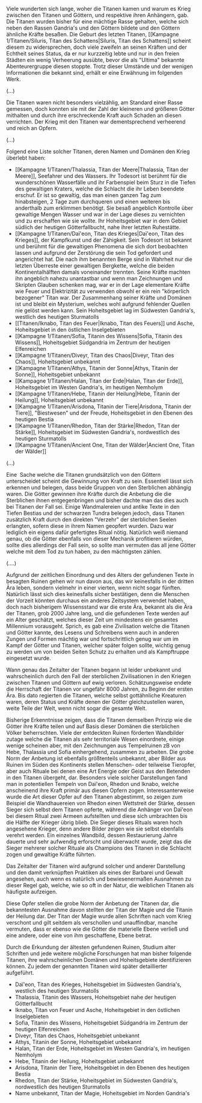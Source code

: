Viele wunderten sich lange, woher die Titanen kamen und warum es Krieg zwischen den Titanen und Göttern, und respektive ihren Anhängern, gab. Die Titanen wurden bisher für eine mächtige Rasse gehalten, welche sich neben den Rassen Gandria's und den Göttern bildete und den Göttern ähnliche Kräfte besaßen. Die Geburt des letzten Titanen, [[Kampagne 1/Titanen/Siluris, Titan des Schattens|Siluris, Titan des Schattens]] scheint diesem zu widersprechen, doch viele zweifeln an seinen Kräften und der Echtheit seines Status, da er nur kurzzeitig lebte und nur in den freien Städten ein wenig Verheerung ausübte, bevor die als "Ultima" bekannte Abenteurergruppe diesen stoppte. Trotz dieser Umstände und der wenigen Informationen die bekannt sind, erhält er eine Erwähnung im folgenden Werk.

(...)

Die Titanen waren nicht besonders vielzählig, am Standard einer Rasse gemessen, doch konnten sie mit der Zahl der kleineren und größeren Götter mithalten und durch ihre erschreckende Kraft auch Schaden an diesen verrichten. Der Krieg mit den Titanen war dementsprechend verheerend und reich an Opfern.

(...)

Folgend eine Liste solcher Titanen, deren Namen und Domänen den Krieg überlebt haben:

- [[Kampagne 1/Titanen/Thalassia, Titan der Meere|Thalassia, Titan der Meere]], Seefahrer und des Wassers. Ihr Todesort ist berühmt für die wunderschönen Wasserfälle und ihr Farbenspiel beim Sturz in die Tiefen des gewaltigen Kraters, welche die Schlacht die ihr Leben beendete erschuf. Er ist so gewaltig, das man einen ganzen Tag zum hinabsteigen, 2 Tage zum durchqueren und einen weiteren bis anderthalb zum erklimmen benötigt. Sie besaß angeblich Kontrolle über gewaltige Mengen Wasser und war in der Lage dieses zu vernichten und zu erschaffen wie sie wollte. Ihr Hoheitsgebiet war in dem Gebiet südlich der heutigen Götterfallbucht, nahe ihrer letzten Ruhestätte.
- [[Kampagne 1/Titanen/Daï'eon, Titan des Krieges|Daï'eon, Titan des Krieges]], der Kampfkunst und der Zähigkeit. Sein Todesort ist bekannt und berühmt für die gewaltigen Phenomena die sich dort beobachten lassen und aufgrund der Zerstörung die sein Tod gefordert und angerichtet hat. Die nach ihm benannten Berge sind in Wahrheit nur die letzten Überreste einer gewaltigen Bergkette, welche die beiden Kontinentalhälften damals voneinander trennten. Seine Kräfte machten ihn angeblich nahezu unantastbar und wenn man Zeichnungen und Skripten Glauben schenken mag, war er in der Lage elementare Kräfte wie Feuer und Elektrizität zu verwenden obwohl er ein rein "körperlich bezogener" Titan war. Der Zusammenhang seiner Kräfte und Domänen ist und bleibt ein Mysterium, welches wohl aufgrund fehlender Quellen nie gelöst werden kann. Sein Hoheitsgebiet lag im Südwesten Gandria's, westlich des heutigen Sturmatolls 
- [[Titanen/Iknabo, Titan des Feuer|Iknabo, Titan des Feuers]] und Asche, Hoheitsgebiet in den östlichen Inselgebieten
- [[Kampagne 1/Titanen/Sofia, Titanin des Wissens|Sofia, Titanin des Wissens]], Hoheitsgebiet Südgandria im Zentrum der heutigen Elfenreichen
- [[Kampagne 1/Titanen/Diveyr, Titan des Chaos|Diveyr, Titan des Chaos]], Hoheitsgebiet unbekannt
- [[Kampagne 1/Titanen/Athys, Titanin der Sonne|Athys, Titanin der Sonne]], Hoheitsgebiet unbekannt
- [[Kampagne 1/Titanen/Halan, Titan der Erde|Halan, Titan der Erde]], Hoheitsgebiet im Westen Gandria's, im heutigen Nemholym
- [[Kampagne 1/Titanen/Hebe, Titanin der Heilung|Hebe, Titanin der Heilung]], Hoheitsgebiet unbekannt
- [[Kampagne 1/Titanen/Arisdona, Titanin der Tiere|Arisdona, Titanin der Tiere]], "Biestwesen" und der Freude, Hoheitsgebiet in den Ebenen des heutigen Bestia
- [[Kampagne 1/Titanen/Rhedon, Titan der Stärke|Rhedon, Titan der Stärke]], Hoheitsgebiet im Südwesten Gandria's, nordwestlich des heutigen Sturmatolls
- [[Kampagne 1/Titanen/Ancient One, Titan der Wälder|Ancient One, Titan der Wälder]]

(...)

  

Eine  Sache welche die Titanen grundsätzlich von den Göttern unterscheidet scheint die Gewinnung von Kraft zu sein. Essentiell lässt sich erkennen und belegen, dass beide Gruppen von den Sterblichen abhängig waren. Die Götter gewinnen ihre Kräfte durch die Anbetung die die Sterblichen ihnen entgegenbringen und bisher dachte man das dies auch bei Titanen der Fall sei. Einige Wandmalereien und antike Texte in den Tiefen Bestias und der schwarzen Tundra belegen jedoch, dass Titanen zusätzlich Kraft durch den direkten "Verzehr" der sterblichen Seelen erlangten, sofern diese in ihrem Namen geopfert wurden. Dazu war lediglich ein eigens dafür gefertigtes Ritual nötig. Natürlich weiß niemand genau, ob die Götter ebenfalls von dieser Mechanik profitieren würden, sollte dies allerdings der Fall sein, so sollte man vermuten das all jene Götter welche mit dem Tod zu tun haben, zu den mächtigsten zählen.

  

(....)

Aufgrund der zeitlichen Einordnung und des Alters der gefundenen Texte in besagten Ruinen gehen wir nun davon aus, das wir keinesfalls in der dritten Ära leben, sondern vielmehr in einer vierten, wenn nicht sogar fünften. Natürlich lässt sich dies keinesfalls sicher bestätigen, denn die Menschen der Vorzeit könnten durchaus ein anderes Zeitsystem verwendet haben, doch nach bisherigem Wissensstand war die erste Ära, bekannt als die Ära der Titanen, grob 2000 Jahre lang, und die gefundenen Texte werden auf ein Alter geschätzt, welches dieser Zeit um mindestens ein gesamtes Millennium vorausgeht. Sprich, es gab eine Zivilisation welche die Titanen und Götter kannte, des Lesens und Schreibens wenn auch in anderen Zungen und Formen mächtig war und fortschrittlich genug war um im Kampf der Götter und Titanen, welcher später folgen sollte, wichtig genug zu werden um von beiden Seiten Schutz zu erhalten und als Kampftruppe eingesetzt wurde.

Wann genau das Zeitalter der Titanen begann ist leider unbekannt und wahrscheinlich durch den Fall der sterblichen Zivilisationen in den Kriegen zwischen Titanen und Göttern auf ewig verloren. Schätzungsweise endete die Herrschaft der Titanen vor ungefähr 8000 Jahren, zu Beginn der ersten Ära. Bis dato regierten die Titanen, welche selbst gottähnliche Kreaturen waren, deren Status und Kräfte denen der Götter gleichzustellen waren, weite Teile der Welt, wenn nicht sogar die gesamte Welt. 

Bisherige Erkenntnisse zeigen, dass die Titanen demselben Prinzip wie die Götter ihre Kräfte teilen und auf Basis dieser Domänen die sterblichen Völker beherrschten. Viele der entdeckten Ruinen förderten Wandbilder zutage welche die Titanen als sehr territoriale Wesen einordnete, einige wenige scheinen aber, mit den Zeichnungen aus Tempelruinen zB von Hebe, Thalassia und Sofia einhergehend, zusammen zu arbeiten. Die grobe Norm der Anbetung ist ebenfalls größtenteils unbekannt, aber Bilder aus Ruinen im Süden des Kontinents stellen Menschen- oder teilweise Tieropfer, aber auch Rituale bei denen eine Art Energie oder Geist aus den Betenden in den Titanen übergeht, dar. Besonders viele solcher Darstellungen fand man in potentiellen Tempeln von Daï'eon, Rhedon und Iknabo, welche anscheinend ihre Kraft primär aus diesen Opfern zogen. Interessanterweise wurde die Art dieser Opfer auf den Titanen abgestimmt, so zeigen zum Beispiel die Wandhauereien von Rhedon einen Wettstreit der Stärke, dessen Sieger sich selbst dem Titanen opferte, während die Anhänger von Daï'eon bei diesem Ritual zwei Armeen aufstellten und diese sich umbrachten bis die Hälfte der Krieger übrig blieb. Die Sieger dieses Rituals waren hoch angesehene Krieger, denn andere Bilder zeigen wie sie selbst ebenfalls verehrt werden. Ein einzelnes Wandbild, dessen Restaurierung Jahre dauerte und sehr aufwendig erforscht und überwacht wurde, zeigt das die Sieger mehrerer solcher Rituale als Champions des Titanen in die Schlacht zogen und gewaltige Kräfte führten.

Das Zeitalter der Titanen wird aufgrund solcher und anderer Darstellung und den damit verknüpften Praktiken als eines der Barbarei und Gewalt angesehen, auch wenn es natürlich und bewiesenermaßen Ausnahmen zu dieser Regel gab, welche, wie so oft in der Natur, die weiblichen Titanen als häufigste aufzeigen.

  

Diese Opfer stellen die grobe Norm der Anbetung der Titanen dar, die bekanntesten Ausnahme davon stellten der Titan der Magie und die Titanin der Heilung dar. Der Titan der Magie wurde allen Schriften nach vom Krieg verschont und gilt seitdem als verschollen und unauffindbar, manche vermuten, dass er ebenso wie die Götter die materielle Ebene verließ und eine andere, oder eine von ihm geschaffene, Ebene betrat.  

Durch die Erkundung der ältesten gefundenen Ruinen, Studium alter Schriften und jede weitere mögliche Forschungen hat man bisher folgende Titanen, ihre wahrscheinlichen Domänen und Hoheitsgebiete identifizieren können. Zu jedem der genannten Titanen wird später detaillierter aufgeführt.

- Daï'eon, Titan des Krieges, Hoheitsgebiet im Südwesten Gandria's, westlich des heutigen Sturmatolls 
- Thalassia, Titanin des Wassers, Hoheitsgebiet nahe der heutigen Götterfallbucht
- Iknabo, Titan von Feuer und Asche, Hoheitsgebiet in den östlichen Inselgebieten
- Sofia, Titanin des Wissens, Hoheitsgebiet Südgandria im Zentrum der heutigen Elfenreichen
- Diveyr, Titan des Chaos, Hoheitsgebiet unbekannt
- Athys, Titanin der Sonne, Hoheitsgebiet unbekannt
- Halan, Titan der Erde, Hoheitsgebiet im Westen Gandria's, im heutigen Nemholym
- Hebe, Titanin der Heilung, Hoheitsgebiet unbekannt
- Arisdona, Titanin der Tiere, Hoheitsgebiet in den Ebenen des heutigen Bestia
- Rhedon, Titan der Stärke, Hoheitsgebiet im Südwesten Gandria's, nordwestlich des heutigen Sturmatolls
- Name unbekannt, Titan der Magie, Hoheitsgebiet im Norden Gandria's